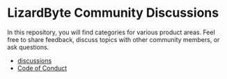# LizardByte Community Discussions

In this repository, you will find categories for various product areas.
Feel free to share feedback, discuss topics with other community members, or ask questions.

- [discussions](https://github.com/orgs/LizardByte/discussions)
- [Code of Conduct](https://github.com/LizardByte/.github/blob/master/CODE_OF_CONDUCT.md)
